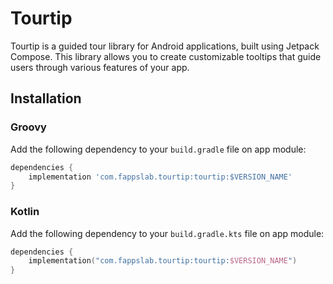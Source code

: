 # Tourtip
Tourtip is a guided tour library for Android applications, built using Jetpack Compose. This library allows you to create customizable tooltips that guide users through various features of your app.

## Installation

### Groovy
Add the following dependency to your `build.gradle` file on app module:

```gradle
dependencies {
    implementation 'com.fappslab.tourtip:tourtip:$VERSION_NAME'
}
```

### Kotlin
Add the following dependency to your `build.gradle.kts` file on app module:

```kotlin
dependencies {
    implementation("com.fappslab.tourtip:tourtip:$VERSION_NAME")
}
```
<!-- end dependency -->
